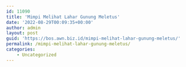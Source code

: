 ```yaml
---
id: 11090
title: 'Mimpi Melihat Lahar Gunung Meletus'
date: '2022-08-29T00:09:35+00:00'
author: admin
layout: post
guid: 'https://bos.awn.biz.id/mimpi-melihat-lahar-gunung-meletus/'
permalink: /mimpi-melihat-lahar-gunung-meletus/
categories:
    - Uncategorized
---
```


